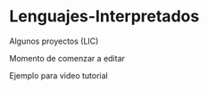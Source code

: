 Lenguajes-Interpretados
=======================

Algunos proyectos (LIC)

Momento de comenzar a editar

Ejemplo para video tutorial
